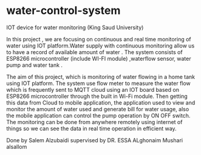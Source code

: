 # water-control-system
IOT device for water monitoring (King Saud University)

In this project , we are focusing on continuous and real time monitoring of water
using IOT platform.Water supply with continuous monitoring allow us to have a
record of available amount of water .
The system consists of ESP8266 microcontroller (include WI-FI module) ,waterflow sensor, water pump and water tank .

The aim of this project, which is monitoring of water flowing in a home tank using IOT platform.
The system use flow meter to measure the water flow which is frequently sent to
MQTT cloud using an IOT board based on ESP8266 microcontroller through the
built in Wi-Fi module. Then getting this data from Cloud to mobile application, the
application used to view and monitor the amount of water used and generate bill
for water usage, also the mobile application can control the pump operation by ON
OFF switch.
The monitoring can be done from anywhere remotely using internet of things so we
can see the data in real time operation in efficient way.

Done by Salem Alzubaidi     supervised by DR. ESSA ALghonaim
        Mushari alsallom
        
